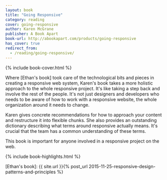 ```yaml
---
layout: book
title: "Going Responsive"
category: reading
cover: going-responsive
author: Karen McGrane
publisher: A Book Apart
book-url: http://abookapart.com/products/going-responsive
has_cover: true
redirect_from:
  - /reading/going-responsive/
---
```

{% include book-cover.html %}

Where [Ethan's book] took care of the technological bits and pieces in creating a responsive web system, Karen's book takes a more holistic approach to the whole responsive project. It's like taking a step back and involve the rest of the people. It's not just designers and developers who needs to be aware of how to work with a responsive website, the whole organization around it needs to change.

Karen gives concrete recommendations for how to approach your content and restructure it into flexible chunks. She also provides an outstanding dictionary describing what terms around responsive actually means. It's crucial that the team has a common understanding of these terms.

This book is important for anyone involved in a responsive project on the web.

{% include book-highlights.html %}

[Ethan's book]: {{ site.url }}{% post_url 2015-11-25-responsive-design-patterns-and-principles %}
